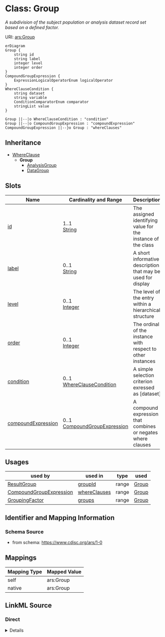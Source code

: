 # Class: Group


_A subdivision of the subject population or analysis dataset record set based on a defined factor._





URI: [ars:Group](https://www.cdisc.org/ars/1-0/Group)


```mermaid
erDiagram
Group {
    string id  
    string label  
    integer level  
    integer order  
}
CompoundGroupExpression {
    ExpressionLogicalOperatorEnum logicalOperator  
}
WhereClauseCondition {
    string dataset  
    string variable  
    ConditionComparatorEnum comparator  
    stringList value  
}

Group ||--|o WhereClauseCondition : "condition"
Group ||--|o CompoundGroupExpression : "compoundExpression"
CompoundGroupExpression ||--}o Group : "whereClauses"

```




## Inheritance
* [WhereClause](WhereClause.md)
    * **Group**
        * [AnalysisGroup](AnalysisGroup.md)
        * [DataGroup](DataGroup.md)



## Slots

| Name | Cardinality and Range | Description | Inheritance |
| ---  | --- | --- | --- |
| [id](id.md) | 1..1 <br/> [String](String.md) | The assigned identifying value for the instance of the class | direct |
| [label](label.md) | 0..1 <br/> [String](String.md) | A short informative description that may be used for display | direct |
| [level](level.md) | 0..1 <br/> [Integer](Integer.md) | The level of the entry within a hierarchical structure | [WhereClause](WhereClause.md) |
| [order](order.md) | 0..1 <br/> [Integer](Integer.md) | The ordinal of the instance with respect to other instances | [WhereClause](WhereClause.md) |
| [condition](condition.md) | 0..1 <br/> [WhereClauseCondition](WhereClauseCondition.md) | A simple selection criterion exressed as [dataset] | [WhereClause](WhereClause.md) |
| [compoundExpression](compoundExpression.md) | 0..1 <br/> [CompoundGroupExpression](CompoundGroupExpression.md) | A compound expression that combines or negates where clauses | [WhereClause](WhereClause.md) |





## Usages

| used by | used in | type | used |
| ---  | --- | --- | --- |
| [ResultGroup](ResultGroup.md) | [groupId](groupId.md) | range | [Group](Group.md) |
| [CompoundGroupExpression](CompoundGroupExpression.md) | [whereClauses](whereClauses.md) | range | [Group](Group.md) |
| [GroupingFactor](GroupingFactor.md) | [groups](groups.md) | range | [Group](Group.md) |






## Identifier and Mapping Information







### Schema Source


* from schema: https://www.cdisc.org/ars/1-0





## Mappings

| Mapping Type | Mapped Value |
| ---  | ---  |
| self | ars:Group |
| native | ars:Group |





## LinkML Source

<!-- TODO: investigate https://stackoverflow.com/questions/37606292/how-to-create-tabbed-code-blocks-in-mkdocs-or-sphinx -->

### Direct

<details>
```yaml
name: Group
description: A subdivision of the subject population or analysis dataset record set
  based on a defined factor.
from_schema: https://www.cdisc.org/ars/1-0
rank: 1000
is_a: WhereClause
slots:
- id
- label
slot_usage:
  compoundExpression:
    name: compoundExpression
    domain_of:
    - WhereClause
    range: CompoundGroupExpression

```
</details>

### Induced

<details>
```yaml
name: Group
description: A subdivision of the subject population or analysis dataset record set
  based on a defined factor.
from_schema: https://www.cdisc.org/ars/1-0
rank: 1000
is_a: WhereClause
slot_usage:
  compoundExpression:
    name: compoundExpression
    domain_of:
    - WhereClause
    range: CompoundGroupExpression
attributes:
  id:
    name: id
    description: The assigned identifying value for the instance of the class.
    from_schema: https://www.cdisc.org/ars/1-0
    rank: 1000
    identifier: true
    alias: id
    owner: Group
    domain_of:
    - ReportingEvent
    - AnalysisCategorization
    - AnalysisCategory
    - Analysis
    - AnalysisMethod
    - Operation
    - ReferencedOperationRelationship
    - Output
    - OutputDisplay
    - DisplaySubSection
    - AnalysisSet
    - GroupingFactor
    - Group
    - DataSubset
    - ReferenceDocument
    - TerminologyExtension
    - SponsorTerm
    range: string
    required: true
  label:
    name: label
    description: A short informative description that may be used for display.
    from_schema: https://www.cdisc.org/ars/1-0
    rank: 1000
    alias: label
    owner: Group
    domain_of:
    - AnalysisCategorization
    - AnalysisCategory
    - AnalysisMethod
    - Operation
    - AnalysisSet
    - GroupingFactor
    - Group
    - DataSubset
    - PageRef
    range: string
  level:
    name: level
    description: The level of the entry within a hierarchical structure.
    comments:
    - 1 is the top level.
    from_schema: https://www.cdisc.org/ars/1-0
    rank: 1000
    alias: level
    owner: Group
    domain_of:
    - OrderedListItem
    - WhereClause
    range: integer
  order:
    name: order
    description: The ordinal of the instance with respect to other instances.
    from_schema: https://www.cdisc.org/ars/1-0
    rank: 1000
    alias: order
    owner: Group
    domain_of:
    - OrderedListItem
    - OrderedGroupingFactor
    - OrderedDisplay
    - OrderedDisplaySubSection
    - WhereClause
    range: integer
  condition:
    name: condition
    description: A simple selection criterion exressed as [dataset].[variable] [comparator]
      [value(s)]
    from_schema: https://www.cdisc.org/ars/1-0
    rank: 1000
    alias: condition
    owner: Group
    domain_of:
    - WhereClause
    range: WhereClauseCondition
  compoundExpression:
    name: compoundExpression
    description: A compound expression that combines or negates where clauses.
    from_schema: https://www.cdisc.org/ars/1-0
    rank: 1000
    alias: compoundExpression
    owner: Group
    domain_of:
    - WhereClause
    range: CompoundGroupExpression

```
</details>
